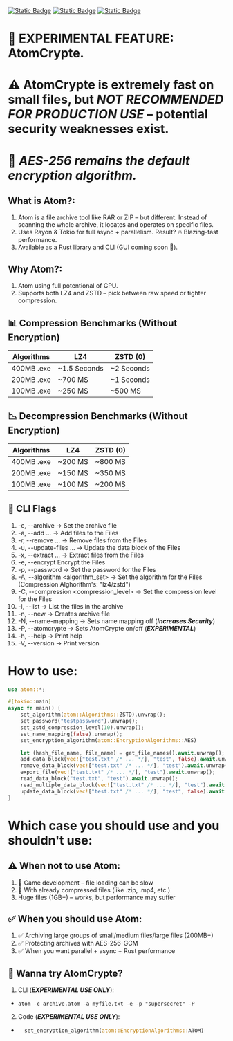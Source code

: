 [![Static Badge](https://img.shields.io/badge/Atom-Archive?label=1.3.3)](https://crates.io/crates/atom-archive)
[![Static Badge](https://img.shields.io/badge/Atom-Archive?label=docs)](https://docs.rs/atom-archive)
[![Static Badge](https://img.shields.io/badge/Atom-Discord?label=Discord&color=rgb(100%2C100%2C255))](https://discord.gg/FX9bBpBbMw)

# 🚨 EXPERIMENTAL FEATURE: AtomCrypte.
# ⚠️ AtomCrypte is extremely fast on small files, but *NOT RECOMMENDED FOR PRODUCTION USE* – potential security weaknesses exist.
# 🔐 ***AES-256 remains the default encryption algorithm.***

## What is Atom?:
1. Atom is a file archive tool like RAR or ZIP – but different. Instead of scanning the whole archive, it locates and operates on specific files.
2. Uses Rayon & Tokio for full async + parallelism. Result? 🔥 Blazing-fast performance.
3. Available as a Rust library and CLI (GUI coming soon 👀).

## Why Atom?:
1. Atom using full potentional of CPU.
2. Supports both LZ4 and ZSTD – pick between raw speed or tighter compression.

## 📊 Compression Benchmarks (Without Encryption)
| Algorithms | LZ4          | ZSTD (0)     |
|------------|--------------|--------------|
| 400MB .exe | ~1.5 Seconds | ~2 Seconds   |
| 200MB .exe | ~700 MS      | ~1 Seconds   |
| 100MB .exe | ~250 MS      | ~500 MS      |

## 📉 Decompression Benchmarks (Without Encryption)
| Algorithms | LZ4          | ZSTD (0)     |
|------------|--------------|--------------|
| 400MB .exe | ~200 MS      | ~800 MS      |
| 200MB .exe | ~150 MS      | ~350 MS      |
| 100MB .exe | ~100 MS      | ~200 MS      |

## 🧪 CLI Flags
1.  -c, --archive <archive> -> Set the archive file
2.  -a, --add <FILES>... -> Add files to the Files
3. -r, --remove <FILES>... -> Remove files from the Files
4.  -u, --update-files <FILES>... -> Update the data block of the Files
5.  -x, --extract <FILES>... -> Extract files from the Files
6.  -e, --encrypt Encrypt the Files
7.  -p, --password <password> -> Set the password for the Files
8.  -A, --algorithm <algorithm_set> -> Set the algorithm for the Files (Compression Alghorithm's: "lz4/zstd")
10.  -C, --compression <compression_level> -> Set the compression level for the Files
11.  -l, --list -> List the files in the archive
12.  -n, --new -> Creates archive file
13.  -N, --name-mapping -> Sets name mapping off (***Increases Security***)
14.  -P, --atomcrypte -> Sets AtomCrypte on/off (***EXPERIMENTAL***)
15.  -h, --help -> Print help
16.  -V, --version -> Print version

# How to use:
```rust
use atom::*;

#[tokio::main]
async fn main() {
    set_algorithm(atom::Algorithms::ZSTD).unwrap();
    set_password("testpassword").unwrap();
    set_zstd_compression_level(10).unwrap();
    set_name_mapping(false).unwrap();
    set_encryption_algorithm(atom::EncryptionAlgorithms::AES)

    let (hash_file_name, file_name) = get_file_names().await.unwrap(); // only works when mapping enabled
    add_data_block(vec!["test.txt" /* ... */], "test", false).await.unwrap();
    remove_data_block(vec!["test.txt" /* ... */], "test").await.unwrap();
    export_file(vec!["test.txt" /* ... */], "test").await.unwrap();
    read_data_block("test.txt", "test").await.unwrap();
    read_multiple_data_block(vec!["test.txt" /* ... */], "test").await.unwrap();
    update_data_block(vec!["test.txt" /* ... */], "test", false).await.unwrap();
}

```

# Which case you should use and you shouldn't use:

## ⚠️ When not to use Atom:
1. 🚫 Game development – file loading can be slow
2. 🚫 With already compressed files (like .zip, .mp4, etc.)
3. Huge files (1GB+) – works, but performance may suffer

## ✅ When you should use Atom:
1. ✅ Archiving large groups of small/medium files/large files (200MB+)
2. ✅ Protecting archives with AES-256-GCM
3. ✅ When you want parallel + async + Rust performance

## 🧪 Wanna try AtomCrypte?
1. CLI (***EXPERIMENTAL USE ONLY***):
- ``atom -c archive.atom -a myfile.txt -e -p "supersecret" -P``
2. Code (***EXPERIMENTAL USE ONLY***):

- ```rust
    set_encryption_algorithm(atom::EncryptionAlgorithms::ATOM)